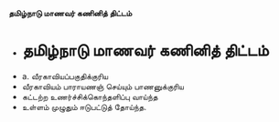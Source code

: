 **தமிழ்நாடு மாணவர் கணினித் திட்டம்**
- # தமிழ்நாடு மாணவர் கணினித் திட்டம்
- a. வீரகாவியப்பகுதிக்குரிய
- வீரகாவியம் பாராயணஞ் செய்யும் பாணனுக்குரிய
- கட்டற்ற உணர்ச்சிக்கொந்தளிப்பு வாய்ந்த
- உள்ளம் முழுதும் ஈடுபட்டுத் தோய்ந்த.

